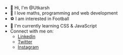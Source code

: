 * :wave: Hi, I'm @Utkarsh
* :book: I love maths, programming and web development
* :soccer: I am interested in Football
* :seedling: I'm currently learning CSS & JavaScript
* Connect with me on:
  * [Linkedin](https://www.linkedin.com/in/utkarsh-kumar-002a6b189/)
  * [Twitter](https://twitter.com/Utkarshcr73128)
  * [Instagram](https://www.instagram.com/_.utkarsh10/)

